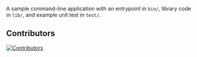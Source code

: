 A sample command-line application with an entrypoint in `bin/`, library code
in `lib/`, and example unit test in `test/`.

## Contributors

<a href="https://github.com/blendfactory/dvm/graphs/contributors">
  <img src="https://contrib.rocks/image?repo=blendfactory/dvm"  alt="Contributors"/>
</a>
